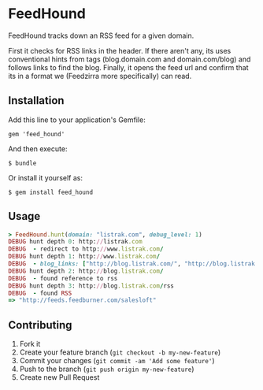 # FeedHound

FeedHound tracks down an RSS feed for a given domain.

First it checks for RSS links in the header. If there aren't any, its uses conventional hints from <a> tags (blog.domain.com and domain.com/blog) and follows links to find the blog. Finally, it opens the feed url and confirm that its in a format we (Feedzirra more specifically) can read.

## Installation

Add this line to your application's Gemfile:

    gem 'feed_hound'

And then execute:

    $ bundle

Or install it yourself as:

    $ gem install feed_hound

## Usage

```ruby
> FeedHound.hunt(domain: "listrak.com", debug_level: 1)
DEBUG hunt depth 0: http://listrak.com
DEBUG  - redirect to http://www.listrak.com/
DEBUG hunt depth 1: http://www.listrak.com/
DEBUG  - blog_links: ["http://blog.listrak.com/", "http://blog.listrak.com/"]
DEBUG hunt depth 2: http://blog.listrak.com/
DEBUG  - found reference to rss
DEBUG hunt depth 3: http://blog.listrak.com/rss
DEBUG  - found RSS
=> "http://feeds.feedburner.com/salesloft"
```

## Contributing

1. Fork it
2. Create your feature branch (`git checkout -b my-new-feature`)
3. Commit your changes (`git commit -am 'Add some feature'`)
4. Push to the branch (`git push origin my-new-feature`)
5. Create new Pull Request
